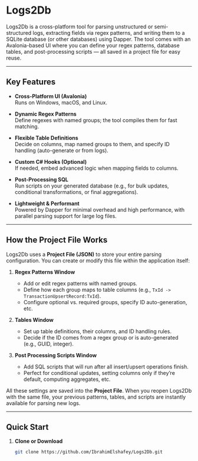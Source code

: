 # Logs2Db

Logs2Db is a cross-platform tool for parsing unstructured or semi-structured logs, extracting fields via regex patterns, and writing them to a SQLite database (or other databases) using Dapper. The tool comes with an Avalonia-based UI where you can define your regex patterns, database tables, and post-processing scripts — all saved in a project file for easy reuse.

---

## Key Features

- **Cross-Platform UI (Avalonia)**  
  Runs on Windows, macOS, and Linux.

- **Dynamic Regex Patterns**  
  Define regexes with named groups; the tool compiles them for fast matching.

- **Flexible Table Definitions**  
  Decide on columns, map named groups to them, and specify ID handling (auto-generate or from logs).

- **Custom C# Hooks (Optional)**  
  If needed, embed advanced logic when mapping fields to columns.

- **Post-Processing SQL**  
  Run scripts on your generated database (e.g., for bulk updates, conditional transformations, or final aggregations).

- **Lightweight & Performant**  
  Powered by Dapper for minimal overhead and high performance, with parallel parsing support for large log files.

---

## How the Project File Works

Logs2Db uses a **Project File (JSON)** to store your entire parsing configuration. You can create or modify this file within the application itself:

1. **Regex Patterns Window**  
   - Add or edit regex patterns with named groups.
   - Define how each group maps to table columns (e.g., `TxId -> TransactionUpsertRecord:TxId`).
   - Configure optional vs. required groups, specify ID auto-generation, etc.

2. **Tables Window**  
   - Set up table definitions, their columns, and ID handling rules.
   - Decide if the ID comes from a regex group or is auto-generated (e.g., GUID, integer).

3. **Post Processing Scripts Window**  
   - Add SQL scripts that will run after all insert/upsert operations finish.
   - Perfect for conditional updates, setting columns only if they’re default, computing aggregates, etc.

All these settings are saved into the **Project File**. When you reopen Logs2Db with the same file, your previous patterns, tables, and scripts are instantly available for parsing new logs.

---

## Quick Start

1. **Clone or Download**  
   ```bash
   git clone https://github.com/IbrahimElshafey/Logs2Db.git
